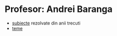 # Profesor: Andrei Baranga
- [subiecte](https://drive.google.com/open?id=0ByjzKDd7cc_gUUMyYU1TdjBFWm8) rezolvate din anii trecuti
- [teme](https://drive.google.com/open?id=0ByjzKDd7cc_gUlVGUmI5OHp2OTg)
